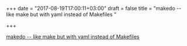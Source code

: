 +++
date = "2017-08-19T17:00:11+03:00"
draft = false
title = "makedo -- like make but with yaml instead of Makefiles  "

+++

<p><a href="https://github.com/r0fls/makedo">makedo -- like make but with yaml instead of Makefiles  </a></p>

